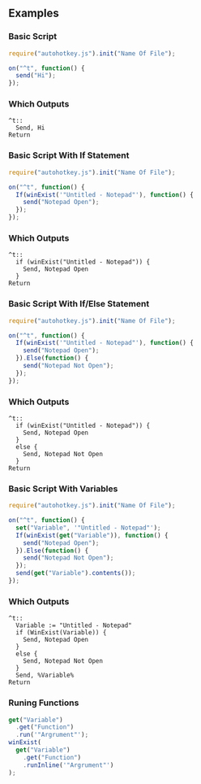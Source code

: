 ## Examples

### Basic Script

```js
require("autohotkey.js").init("Name Of File");

on("^t", function() {
  send("Hi");
});
```

### Which Outputs

```ahk
^t::
  Send, Hi
Return
```

### Basic Script With If Statement

```js
require("autohotkey.js").init("Name Of File");

on("^t", function() {
  If(winExist('"Untitled - Notepad"'), function() {
    send("Notepad Open");
  });
});
```

### Which Outputs

```ahk
^t::
  if (winExist("Untitled - Notepad")) {
    Send, Notepad Open
  }
Return
```

### Basic Script With If/Else Statement

```js
require("autohotkey.js").init("Name Of File");

on("^t", function() {
  If(winExist('"Untitled - Notepad"'), function() {
    send("Notepad Open");
  }).Else(function() {
    send("Notepad Not Open");
  });
});
```

### Which Outputs

```ahk
^t::
  if (winExist("Untitled - Notepad")) {
    Send, Notepad Open
  }
  else {
    Send, Notepad Not Open
  }
Return
```

### Basic Script With Variables

```js
require("autohotkey.js").init("Name Of File");

on("^t", function() {
  set("Variable", '"Untitled - Notepad"');
  If(winExist(get("Variable")), function() {
    send("Notepad Open");
  }).Else(function() {
    send("Notepad Not Open");
  });
  send(get("Variable").contents());
});
```

### Which Outputs

```ahk
^t::
  Variable := "Untitled - Notepad"
  if (WinExist(Variable)) {
    Send, Notepad Open
  }
  else {
    Send, Notepad Not Open
  }
  Send, %Variable%
Return
```

### Runing Functions

```js
get("Variable")
  .get("Function")
  .run('"Argrument"');
winExist(
  get("Variable")
    .get("Function")
    .runInline('"Argrument"')
);
```
